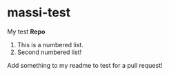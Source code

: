 # massi-test
My test **Repo**

1. This is a numbered list.
2. Second numbered list!

Add something to my readme to test for a pull request!
